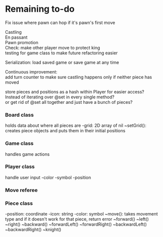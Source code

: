 # Remaining to-do
Fix issue where pawn can hop if it's pawn's first move

Castling  
En passant  
Pawn promotion  
Check: make other player move to protect king  
testing for game class to make future refactoring easier  

Serialization: load saved game or save game at any time  

Continuous improvement:  
add turn counter to make sure castling happens only if neither piece has moved  

store pieces and positions as a hash within Player for easier access?  
Instead of iterating over @set in every single method?  
or get rid of @set all together and just have a bunch of pieces?  

### Board class
holds data about where all pieces are
-grid: 2D array of nil
~setGrid(): creates piece objects and puts them in their initial positions

### Game class
handles game actions

### Player class
handle user input
-color
-symbol
-position

### Move referee

### Piece class
-position: coordinate
-icon: string
-color: symbol
~move(): takes movement type and if it doesn't work for that piece, return error
~forward()
~left()
~right()
~backward()
~forwardLeft()
~forwardRight()
~backwardLeft()
~backwardRight()
~knight()
